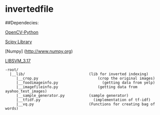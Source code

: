 invertedfile
============

##Dependecies:

[OpenCV-Python](http://docs.opencv.org/trunk/doc/py_tutorials/py_setup/py_table_of_contents_setup/py_table_of_contents_setup.html#py-table-of-content-setup)

[Scipy Library](http://www.scipy.org/scipylib/index.html)

[Numpy] (http://www.numpy.org)

[LIBSVM_3.17](http://www.csie.ntu.edu.tw/~cjlin/libsvm/)

```
-root/
  |__lib/  			            	  (lib for inverted indexing)
     |__crop.py           			      (crop the original images)
     |__foodimageinfo.py     			    (getting data from yelp)
     |__imagefileinfo.py   			      (getting data from ayahoo_test_images)
     |__sample_generator.py           (sample generator)
     |__tfidf.py                    	(implementation of tf-idf)
     |__vq.py                     	  (Functions for creating bag of words)
```
